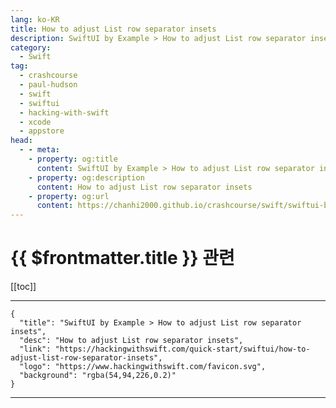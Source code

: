 ```yaml
---
lang: ko-KR
title: How to adjust List row separator insets
description: SwiftUI by Example > How to adjust List row separator insets
category:
  - Swift
tag: 
  - crashcourse
  - paul-hudson
  - swift
  - swiftui
  - hacking-with-swift
  - xcode
  - appstore
head:
  - - meta:
    - property: og:title
      content: SwiftUI by Example > How to adjust List row separator insets
    - property: og:description
      content: How to adjust List row separator insets
    - property: og:url
      content: https://chanhi2000.github.io/crashcourse/swift/swiftui-by-example/10-lists/how-to-adjust-list-row-separator-insets.html
---
```


# {{ $frontmatter.title }} 관련

[[toc]]

---

```component VPCard
{
  "title": "SwiftUI by Example > How to adjust List row separator insets",
  "desc": "How to adjust List row separator insets",
  "link": "https://hackingwithswift.com/quick-start/swiftui/how-to-adjust-list-row-separator-insets",
  "logo": "https://www.hackingwithswift.com/favicon.svg",
  "background": "rgba(54,94,226,0.2)"
}
```

---

<TagLinks />